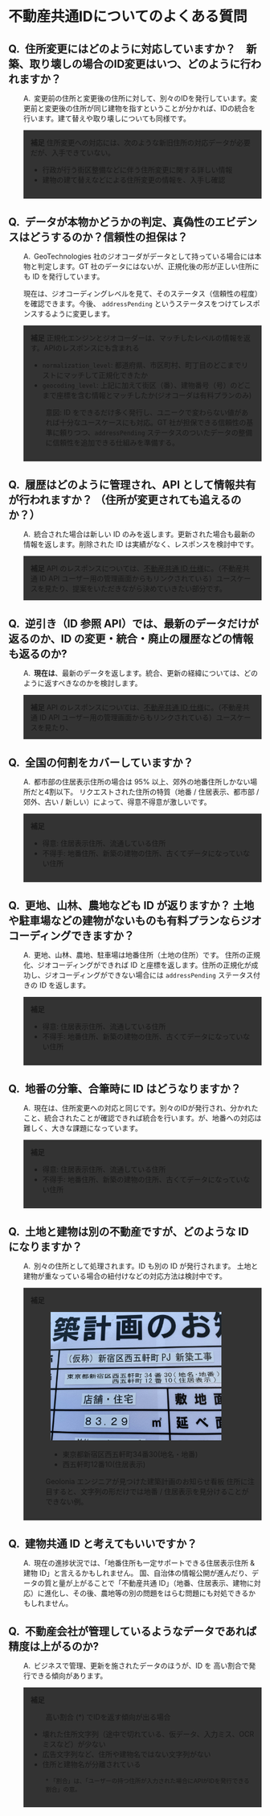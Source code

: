 <style>
h2 {
  margin-top: 30px;
  margin-bottom: 10px;
}
h2:before {
  content: 'Q.';
  margin-right: .5em;
}
p, aside {
  margin-left: 30px;
}
aside {
  background: #333;
  padding: 1em;
}
aside:before {
  content: '補足';
  font-weight: bold;
}

h2 + p:before {
  content: 'A.';
  margin-right: .5em;
}

</style>

# 不動産共通IDについてのよくある質問

## 住所変更にはどのように対応していますか？　新築、取り壊しの場合のID変更はいつ、どのように行われますか？

変更前の住所と変更後の住所に対して、別々のIDを発行しています。変更前と変更後の住所が同じ建物を指すということが分かれば、IDの統合を行います。建て替えや取り壊しについても同様です。

<aside>
住所変更への対応には、次のような新旧住所の対応データが必要だが、入手できていない。

- 行政が行う街区整備などに伴う住所変更に関する詳しい情報
- 建物の建て替えなどによる住所変更の情報を、入手し確認

</aside>

## データが本物かどうかの判定、真偽性のエビデンスはどうするのか？信頼性の担保は？

GeoTechnologies 社のジオコーダがデータとして持っている場合には本物と判定します。GT 社のデータにはないが、正規化後の形が正しい住所にも ID を発行しています。

現在は、ジオコーディングレベルを見て、そのステータス（信頼性の程度）を確認できます。今後、 `addressPending` というステータスをつけてレスポンスするように変更します。

<aside>
正規化エンジンとジオコーダーは、マッチしたレベルの情報を返す。APIのレスポンスにも含まれる

- `normalization_level`: 都道府県、市区町村、町丁目のどこまでリストにマッチして正規化できたか
- `geocoding_level`: 上記に加えて街区（番）、建物番号（号）のどこまで座標を含む情報とマッチしたか(ジオコーダは有料プランのみ)

意図: ID をできるだけ多く発行し、ユニークで変わらない値があれば十分なユースケースにも対応。GT 社が担保できる信頼性の基準に頼りつつ、`addressPending` ステータスのついたデータの整備に信頼性を追加できる仕組みを準備する。
</aside>

## 履歴はどのように管理され、API として情報共有が行われますか？ （住所が変更されても追えるのか？）

統合された場合は新しい ID のみを返します。更新された場合も最新の情報を返します。削除された ID は実績がなく、レスポンスを検討中です。

<aside>
API のレスポンスについては、<a href="https://geolonia.github.io/prop-id-api/api-specs.html">不動産共通 ID 仕様</a>に。（不動産共通 ID API ユーザー用の管理画面からもリンクされている）ユースケースを見たり、提案をいただきながら決めていきたい部分です。
</aside>

## 逆引き（ID 参照 API）では、最新のデータだけが返るのか、ID の変更・統合・廃止の履歴などの情報も返るのか?

**現在は**、最新のデータを返します。統合、更新の経緯については、どのように返すべきなのかを検討します。

<aside>
API のレスポンスについては、<a href="https://geolonia.github.io/prop-id-api/api-specs.html">不動産共通 ID 仕様</a>に。（不動産共通 ID API ユーザー用の管理画面からもリンクされている）ユースケースを見たり、
</aside>

## 全国の何割をカバーしていますか？

都市部の住居表示住所の場合は 95% 以上、郊外の地番住所しかない場所だと4割以下。
リクエストされた住所の特質（地番 / 住居表示、都市部 / 郊外、古い / 新しい）によって、得意不得意が激しいです。

<aside>

- 得意: 住居表示住所、流通している住所
- 不得手: 地番住所、新築の建物の住所、古くてデータになっていない住所
</aside>

## 更地、山林、農地なども ID が返りますか？ 土地や駐車場などの建物がないものも有料プランならジオコーディングできますか？

更地、山林、農地、駐車場は地番住所（土地の住所）です。
住所の正規化、ジオコーディングができれば ID と座標を返します。住所の正規化が成功し、ジオコーディングができない場合には `addressPending` ステータス付きの ID を返します。

<aside>

- 得意: 住居表示住所、流通している住所
- 不得手: 地番住所、新築の建物の住所、古くてデータになっていない住所
</aside>

## 地番の分筆、合筆時に ID はどうなりますか？

現在は、住所変更への対応と同じです。別々のIDが発行され、分かれたこと、統合されたことが確認できれば統合を行います。が、地番への対応は難しく、大きな課題になっています。

<aside>

- 得意: 住居表示住所、流通している住所
- 不得手: 地番住所、新築の建物の住所、古くてデータになっていない住所
</aside>

## 土地と建物は別の不動産ですが、どのような ID になりますか？

別々の住所として処理されます。ID も別の ID が発行されます。
土地と建物が重なっている場合の紐付けなどの対応方法は検討中です。

<aside>
<figure>
<img width="340" src="./images/api-faq-chiban-vs-residual.jpeg" alt="" />
<figcaption>
<ul>
<li>東京都新宿区西五軒町34番30(地名・地番)</li>
<li>西五軒町12番10(住居表示)</li>
</figcaption>
</figure>

Geolonia エンジニアが見つけた建築計画のお知らせ看板
住所に注目すると、文字列の形だけでは地番 / 住居表示を見分けることができない例。
</aside>

## 建物共通 ID と考えてもいいですか？

現在の進捗状況では、「地番住所も一定サポートできる住居表示住所 & 建物 ID」と言えるかもしれません。
国、自治体の情報公開が進んだり、データの質と量が上がることで「不動産共通 ID」（地番、住居表示、建物に対応）に進化し、その後、農地等の別の問題をはらむ問題にも対処できるかもしれません。

## 不動産会社が管理しているようなデータであれば精度は上がるのか?

ビジネスで管理、更新を施されたデータのほうが、ID を 高い割合で発行できる傾向があります。

<aside>

高い割合 (*) でIDを返す傾向が出る場合

- 壊れた住所文字列（途中で切れている、仮データ、入力ミス、OCR ミスなど）が少ない
- 広告文字列など、住所や建物名ではない文字列がない
- 住所と建物名が分離されている

<small>\* 「割合」は、「ユーザーの持つ住所が入力された場合にAPIがIDを発行できる割合」の意。</small>
</aside>
